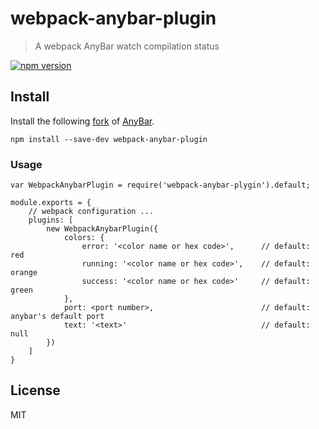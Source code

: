 # webpack-anybar-plugin

> A webpack AnyBar watch compilation status

[![npm version](https://img.shields.io/npm/v/webpack-anybar-plugin.svg?style=flat-square)](https://www.npmjs.com/package/webpack-anybar-plugin)

## Install

Install the following [fork](https://github.com/sfsam/AnyBar) of [AnyBar](https://github.com/tonsky/AnyBar).

```
npm install --save-dev webpack-anybar-plugin
```

### Usage

```
var WebpackAnybarPlugin = require('webpack-anybar-plygin').default;

module.exports = {
    // webpack configuration ...
    plugins: [
        new WebpackAnybarPlugin({
            colors: {
                error: '<color name or hex code>',      // default: red
                running: '<color name or hex code>',    // default: orange
                success: '<color name or hex code>'     // default: green
            },
            port: <port number>,                        // default: anybar's default port
            text: '<text>'                              // default: null
        })
    ]
}
```

## License

MIT
